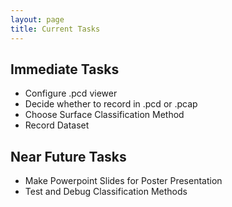 ```yaml
---
layout: page
title: Current Tasks
---
```

## Immediate Tasks

* Configure .pcd viewer
* Decide whether to record in .pcd or .pcap
* Choose Surface Classification Method
* Record Dataset

## Near Future Tasks
* Make Powerpoint Slides for Poster Presentation
* Test and Debug Classification Methods
